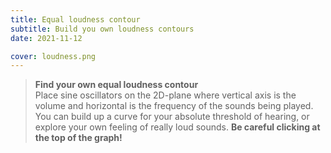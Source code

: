 ```yaml
---
title: Equal loudness contour
subtitle: Build you own loudness contours
date: 2021-11-12

cover: loudness.png
---
```


<script setup>
import pitchLoudness from './loudness.vue'
</script>

<pitch-loudness />

> **Find your own equal loudness contour**  
> Place sine oscillators on the 2D-plane where vertical axis is the volume and horizontal is the frequency of the sounds being played. You can build up a curve for your absolute threshold of hearing, or explore your own feeling of really loud sounds. **Be careful clicking at the top of the graph!**

